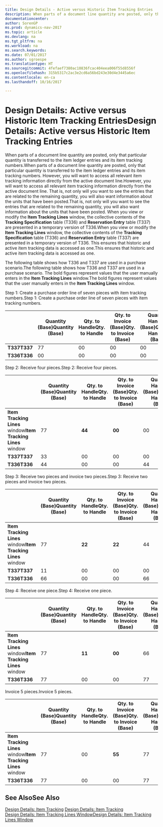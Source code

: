 ```yaml
---
title: Design Details - Active versus Historic Item Tracking Entries
description: When parts of a document line quantity are posted, only that particular quantity is transferred to the item ledger entries and its item tracking numbers. However, you will want to access all relevant item tracking information directly from the active document line. That is, not only will you want to see the entries that are related to the remaining quantity, you will also want information about the units that have been posted. When you view or modify the **Item Tracking Lines** window, the collective contents of the **Tracking Specification** table (T336) and **Reservation Entry** table (T337) are presented in a temporary version of T336. This ensures that historic and active item tracking data is accessed as one.
documentationcenter: 
author: SorenGP
ms.prod: dynamics-nav-2017
ms.topic: article
ms.devlang: na
ms.tgt_pltfrm: na
ms.workload: na
ms.search.keywords: 
ms.date: 07/01/2017
ms.author: sgroespe
ms.translationtype: HT
ms.sourcegitcommit: 4fefaef7380ac10836fcac404eea006f55d8556f
ms.openlocfilehash: 315b5317c2ac3e2cd6a56bd243e30d4e3445a6ec
ms.contentlocale: en-ca
ms.lasthandoff: 10/16/2017

---
```

# <a name="design-details-active-versus-historic-item-tracking-entries"></a><span data-ttu-id="ca7c7-107">Design Details: Active versus Historic Item Tracking Entries</span><span class="sxs-lookup"><span data-stu-id="ca7c7-107">Design Details: Active versus Historic Item Tracking Entries</span></span>
<span data-ttu-id="ca7c7-108">When parts of a document line quantity are posted, only that particular quantity is transferred to the item ledger entries and its item tracking numbers.</span><span class="sxs-lookup"><span data-stu-id="ca7c7-108">When parts of a document line quantity are posted, only that particular quantity is transferred to the item ledger entries and its item tracking numbers.</span></span> <span data-ttu-id="ca7c7-109">However, you will want to access all relevant item tracking information directly from the active document line.</span><span class="sxs-lookup"><span data-stu-id="ca7c7-109">However, you will want to access all relevant item tracking information directly from the active document line.</span></span> <span data-ttu-id="ca7c7-110">That is, not only will you want to see the entries that are related to the remaining quantity, you will also want information about the units that have been posted.</span><span class="sxs-lookup"><span data-stu-id="ca7c7-110">That is, not only will you want to see the entries that are related to the remaining quantity, you will also want information about the units that have been posted.</span></span> <span data-ttu-id="ca7c7-111">When you view or modify the **Item Tracking Lines** window, the collective contents of the **Tracking Specification** table (T336) and **Reservation Entry** table (T337) are presented in a temporary version of T336.</span><span class="sxs-lookup"><span data-stu-id="ca7c7-111">When you view or modify the **Item Tracking Lines** window, the collective contents of the **Tracking Specification** table (T336) and **Reservation Entry** table (T337) are presented in a temporary version of T336.</span></span> <span data-ttu-id="ca7c7-112">This ensures that historic and active item tracking data is accessed as one.</span><span class="sxs-lookup"><span data-stu-id="ca7c7-112">This ensures that historic and active item tracking data is accessed as one.</span></span>  

 <span data-ttu-id="ca7c7-113">The following table shows how T336 and T337 are used in a purchase scenario.</span><span class="sxs-lookup"><span data-stu-id="ca7c7-113">The following table shows how T336 and T337 are used in a purchase scenario.</span></span> <span data-ttu-id="ca7c7-114">The bold figures represent values that the user manually enters in the **Item Tracking Lines** window.</span><span class="sxs-lookup"><span data-stu-id="ca7c7-114">The bold figures represent values that the user manually enters in the **Item Tracking Lines** window.</span></span>  

 <span data-ttu-id="ca7c7-115">Step 1: Create a purchase order line of seven pieces with item tracking numbers.</span><span class="sxs-lookup"><span data-stu-id="ca7c7-115">Step 1: Create a purchase order line of seven pieces with item tracking numbers.</span></span>  

||<span data-ttu-id="ca7c7-116">**Quantity (Base)**</span><span class="sxs-lookup"><span data-stu-id="ca7c7-116">**Quantity (Base)**</span></span>|<span data-ttu-id="ca7c7-117">**Qty. to Handle**</span><span class="sxs-lookup"><span data-stu-id="ca7c7-117">**Qty. to Handle**</span></span>|<span data-ttu-id="ca7c7-118">**Qty. to Invoice (Base)**</span><span class="sxs-lookup"><span data-stu-id="ca7c7-118">**Qty. to Invoice (Base)**</span></span>|<span data-ttu-id="ca7c7-119">**Quantity Handled (Base)**</span><span class="sxs-lookup"><span data-stu-id="ca7c7-119">**Quantity Handled (Base)**</span></span>|<span data-ttu-id="ca7c7-120">**Quantity Invoiced (Base)**</span><span class="sxs-lookup"><span data-stu-id="ca7c7-120">**Quantity Invoiced (Base)**</span></span>|  
|-|----------------------------------------------|--------------------------------------------|------------------------------------------------------|-------------------------------------------------------|--------------------------------------------------------|  
|<span data-ttu-id="ca7c7-121">**T337**</span><span class="sxs-lookup"><span data-stu-id="ca7c7-121">**T337**</span></span>|<span data-ttu-id="ca7c7-122">7</span><span class="sxs-lookup"><span data-stu-id="ca7c7-122">7</span></span>|<span data-ttu-id="ca7c7-123">0</span><span class="sxs-lookup"><span data-stu-id="ca7c7-123">0</span></span>|<span data-ttu-id="ca7c7-124">0</span><span class="sxs-lookup"><span data-stu-id="ca7c7-124">0</span></span>|<span data-ttu-id="ca7c7-125">0</span><span class="sxs-lookup"><span data-stu-id="ca7c7-125">0</span></span>|<span data-ttu-id="ca7c7-126">0</span><span class="sxs-lookup"><span data-stu-id="ca7c7-126">0</span></span>|  
|<span data-ttu-id="ca7c7-127">**T336**</span><span class="sxs-lookup"><span data-stu-id="ca7c7-127">**T336**</span></span>|<span data-ttu-id="ca7c7-128">0</span><span class="sxs-lookup"><span data-stu-id="ca7c7-128">0</span></span>|<span data-ttu-id="ca7c7-129">0</span><span class="sxs-lookup"><span data-stu-id="ca7c7-129">0</span></span>|<span data-ttu-id="ca7c7-130">0</span><span class="sxs-lookup"><span data-stu-id="ca7c7-130">0</span></span>|<span data-ttu-id="ca7c7-131">0</span><span class="sxs-lookup"><span data-stu-id="ca7c7-131">0</span></span>|<span data-ttu-id="ca7c7-132">0</span><span class="sxs-lookup"><span data-stu-id="ca7c7-132">0</span></span>|  

 <span data-ttu-id="ca7c7-133">Step 2: Receive four pieces.</span><span class="sxs-lookup"><span data-stu-id="ca7c7-133">Step 2: Receive four pieces.</span></span>  

||<span data-ttu-id="ca7c7-134">**Quantity (Base)**</span><span class="sxs-lookup"><span data-stu-id="ca7c7-134">**Quantity (Base)**</span></span>|<span data-ttu-id="ca7c7-135">**Qty. to Handle**</span><span class="sxs-lookup"><span data-stu-id="ca7c7-135">**Qty. to Handle**</span></span>|<span data-ttu-id="ca7c7-136">**Qty. to Invoice (Base)**</span><span class="sxs-lookup"><span data-stu-id="ca7c7-136">**Qty. to Invoice (Base)**</span></span>|<span data-ttu-id="ca7c7-137">**Quantity Handled (Base)**</span><span class="sxs-lookup"><span data-stu-id="ca7c7-137">**Quantity Handled (Base)**</span></span>|<span data-ttu-id="ca7c7-138">**Quantity Invoiced (Base)**</span><span class="sxs-lookup"><span data-stu-id="ca7c7-138">**Quantity Invoiced (Base)**</span></span>|  
|-|----------------------------------------------|--------------------------------------------|------------------------------------------------------|-------------------------------------------------------|--------------------------------------------------------|  
|<span data-ttu-id="ca7c7-139">**Item Tracking Lines** window</span><span class="sxs-lookup"><span data-stu-id="ca7c7-139">**Item Tracking Lines** window</span></span>|<span data-ttu-id="ca7c7-140">7</span><span class="sxs-lookup"><span data-stu-id="ca7c7-140">7</span></span>|<span data-ttu-id="ca7c7-141">**4**</span><span class="sxs-lookup"><span data-stu-id="ca7c7-141">**4**</span></span>|<span data-ttu-id="ca7c7-142">**0**</span><span class="sxs-lookup"><span data-stu-id="ca7c7-142">**0**</span></span>|<span data-ttu-id="ca7c7-143">0</span><span class="sxs-lookup"><span data-stu-id="ca7c7-143">0</span></span>|<span data-ttu-id="ca7c7-144">0</span><span class="sxs-lookup"><span data-stu-id="ca7c7-144">0</span></span>|  
|<span data-ttu-id="ca7c7-145">**T337**</span><span class="sxs-lookup"><span data-stu-id="ca7c7-145">**T337**</span></span>|<span data-ttu-id="ca7c7-146">3</span><span class="sxs-lookup"><span data-stu-id="ca7c7-146">3</span></span>|<span data-ttu-id="ca7c7-147">0</span><span class="sxs-lookup"><span data-stu-id="ca7c7-147">0</span></span>|<span data-ttu-id="ca7c7-148">0</span><span class="sxs-lookup"><span data-stu-id="ca7c7-148">0</span></span>|<span data-ttu-id="ca7c7-149">0</span><span class="sxs-lookup"><span data-stu-id="ca7c7-149">0</span></span>|<span data-ttu-id="ca7c7-150">0</span><span class="sxs-lookup"><span data-stu-id="ca7c7-150">0</span></span>|  
|<span data-ttu-id="ca7c7-151">**T336**</span><span class="sxs-lookup"><span data-stu-id="ca7c7-151">**T336**</span></span>|<span data-ttu-id="ca7c7-152">4</span><span class="sxs-lookup"><span data-stu-id="ca7c7-152">4</span></span>|<span data-ttu-id="ca7c7-153">0</span><span class="sxs-lookup"><span data-stu-id="ca7c7-153">0</span></span>|<span data-ttu-id="ca7c7-154">0</span><span class="sxs-lookup"><span data-stu-id="ca7c7-154">0</span></span>|<span data-ttu-id="ca7c7-155">4</span><span class="sxs-lookup"><span data-stu-id="ca7c7-155">4</span></span>|<span data-ttu-id="ca7c7-156">0</span><span class="sxs-lookup"><span data-stu-id="ca7c7-156">0</span></span>|  

 <span data-ttu-id="ca7c7-157">Step 3: Receive two pieces and invoice two pieces.</span><span class="sxs-lookup"><span data-stu-id="ca7c7-157">Step 3: Receive two pieces and invoice two pieces.</span></span>  

||<span data-ttu-id="ca7c7-158">**Quantity (Base)**</span><span class="sxs-lookup"><span data-stu-id="ca7c7-158">**Quantity (Base)**</span></span>|<span data-ttu-id="ca7c7-159">**Qty. to Handle**</span><span class="sxs-lookup"><span data-stu-id="ca7c7-159">**Qty. to Handle**</span></span>|<span data-ttu-id="ca7c7-160">**Qty. to Invoice (Base)**</span><span class="sxs-lookup"><span data-stu-id="ca7c7-160">**Qty. to Invoice (Base)**</span></span>|<span data-ttu-id="ca7c7-161">**Quantity Handled (Base)**</span><span class="sxs-lookup"><span data-stu-id="ca7c7-161">**Quantity Handled (Base)**</span></span>|<span data-ttu-id="ca7c7-162">**Quantity Invoiced (Base)**</span><span class="sxs-lookup"><span data-stu-id="ca7c7-162">**Quantity Invoiced (Base)**</span></span>|  
|-|----------------------------------------------|--------------------------------------------|------------------------------------------------------|-------------------------------------------------------|--------------------------------------------------------|  
|<span data-ttu-id="ca7c7-163">**Item Tracking Lines** window</span><span class="sxs-lookup"><span data-stu-id="ca7c7-163">**Item Tracking Lines** window</span></span>|<span data-ttu-id="ca7c7-164">7</span><span class="sxs-lookup"><span data-stu-id="ca7c7-164">7</span></span>|<span data-ttu-id="ca7c7-165">**2**</span><span class="sxs-lookup"><span data-stu-id="ca7c7-165">**2**</span></span>|<span data-ttu-id="ca7c7-166">**2**</span><span class="sxs-lookup"><span data-stu-id="ca7c7-166">**2**</span></span>|<span data-ttu-id="ca7c7-167">4</span><span class="sxs-lookup"><span data-stu-id="ca7c7-167">4</span></span>|<span data-ttu-id="ca7c7-168">0</span><span class="sxs-lookup"><span data-stu-id="ca7c7-168">0</span></span>|  
|<span data-ttu-id="ca7c7-169">**T337**</span><span class="sxs-lookup"><span data-stu-id="ca7c7-169">**T337**</span></span>|<span data-ttu-id="ca7c7-170">1</span><span class="sxs-lookup"><span data-stu-id="ca7c7-170">1</span></span>|<span data-ttu-id="ca7c7-171">0</span><span class="sxs-lookup"><span data-stu-id="ca7c7-171">0</span></span>|<span data-ttu-id="ca7c7-172">0</span><span class="sxs-lookup"><span data-stu-id="ca7c7-172">0</span></span>|<span data-ttu-id="ca7c7-173">0</span><span class="sxs-lookup"><span data-stu-id="ca7c7-173">0</span></span>|<span data-ttu-id="ca7c7-174">0</span><span class="sxs-lookup"><span data-stu-id="ca7c7-174">0</span></span>|  
|<span data-ttu-id="ca7c7-175">**T336**</span><span class="sxs-lookup"><span data-stu-id="ca7c7-175">**T336**</span></span>|<span data-ttu-id="ca7c7-176">6</span><span class="sxs-lookup"><span data-stu-id="ca7c7-176">6</span></span>|<span data-ttu-id="ca7c7-177">0</span><span class="sxs-lookup"><span data-stu-id="ca7c7-177">0</span></span>|<span data-ttu-id="ca7c7-178">0</span><span class="sxs-lookup"><span data-stu-id="ca7c7-178">0</span></span>|<span data-ttu-id="ca7c7-179">6</span><span class="sxs-lookup"><span data-stu-id="ca7c7-179">6</span></span>|<span data-ttu-id="ca7c7-180">2</span><span class="sxs-lookup"><span data-stu-id="ca7c7-180">2</span></span>|  

 <span data-ttu-id="ca7c7-181">Step 4: Receive one piece.</span><span class="sxs-lookup"><span data-stu-id="ca7c7-181">Step 4: Receive one piece.</span></span>  

||<span data-ttu-id="ca7c7-182">**Quantity (Base)**</span><span class="sxs-lookup"><span data-stu-id="ca7c7-182">**Quantity (Base)**</span></span>|<span data-ttu-id="ca7c7-183">**Qty. to Handle**</span><span class="sxs-lookup"><span data-stu-id="ca7c7-183">**Qty. to Handle**</span></span>|<span data-ttu-id="ca7c7-184">**Qty. to Invoice (Base)**</span><span class="sxs-lookup"><span data-stu-id="ca7c7-184">**Qty. to Invoice (Base)**</span></span>|<span data-ttu-id="ca7c7-185">**Quantity Handled (Base)**</span><span class="sxs-lookup"><span data-stu-id="ca7c7-185">**Quantity Handled (Base)**</span></span>|<span data-ttu-id="ca7c7-186">**Quantity Invoiced (Base)**</span><span class="sxs-lookup"><span data-stu-id="ca7c7-186">**Quantity Invoiced (Base)**</span></span>|  
|-|----------------------------------------------|--------------------------------------------|------------------------------------------------------|-------------------------------------------------------|--------------------------------------------------------|  
|<span data-ttu-id="ca7c7-187">**Item Tracking Lines** window</span><span class="sxs-lookup"><span data-stu-id="ca7c7-187">**Item Tracking Lines** window</span></span>|<span data-ttu-id="ca7c7-188">7</span><span class="sxs-lookup"><span data-stu-id="ca7c7-188">7</span></span>|<span data-ttu-id="ca7c7-189">**1**</span><span class="sxs-lookup"><span data-stu-id="ca7c7-189">**1**</span></span>|<span data-ttu-id="ca7c7-190">**0**</span><span class="sxs-lookup"><span data-stu-id="ca7c7-190">**0**</span></span>|<span data-ttu-id="ca7c7-191">6</span><span class="sxs-lookup"><span data-stu-id="ca7c7-191">6</span></span>|<span data-ttu-id="ca7c7-192">2</span><span class="sxs-lookup"><span data-stu-id="ca7c7-192">2</span></span>|  
|<span data-ttu-id="ca7c7-193">**T336**</span><span class="sxs-lookup"><span data-stu-id="ca7c7-193">**T336**</span></span>|<span data-ttu-id="ca7c7-194">7</span><span class="sxs-lookup"><span data-stu-id="ca7c7-194">7</span></span>|<span data-ttu-id="ca7c7-195">0</span><span class="sxs-lookup"><span data-stu-id="ca7c7-195">0</span></span>|<span data-ttu-id="ca7c7-196">0</span><span class="sxs-lookup"><span data-stu-id="ca7c7-196">0</span></span>|<span data-ttu-id="ca7c7-197">7</span><span class="sxs-lookup"><span data-stu-id="ca7c7-197">7</span></span>|<span data-ttu-id="ca7c7-198">2</span><span class="sxs-lookup"><span data-stu-id="ca7c7-198">2</span></span>|  

 <span data-ttu-id="ca7c7-199">Invoice 5 pieces.</span><span class="sxs-lookup"><span data-stu-id="ca7c7-199">Invoice 5 pieces.</span></span>  

||<span data-ttu-id="ca7c7-200">**Quantity (Base)**</span><span class="sxs-lookup"><span data-stu-id="ca7c7-200">**Quantity (Base)**</span></span>|<span data-ttu-id="ca7c7-201">**Qty. to Handle**</span><span class="sxs-lookup"><span data-stu-id="ca7c7-201">**Qty. to Handle**</span></span>|<span data-ttu-id="ca7c7-202">**Qty. to Invoice (Base)**</span><span class="sxs-lookup"><span data-stu-id="ca7c7-202">**Qty. to Invoice (Base)**</span></span>|<span data-ttu-id="ca7c7-203">**Quantity Handled (Base)**</span><span class="sxs-lookup"><span data-stu-id="ca7c7-203">**Quantity Handled (Base)**</span></span>|<span data-ttu-id="ca7c7-204">**Quantity Invoiced (Base)**</span><span class="sxs-lookup"><span data-stu-id="ca7c7-204">**Quantity Invoiced (Base)**</span></span>|  
|-|----------------------------------------------|--------------------------------------------|------------------------------------------------------|-------------------------------------------------------|--------------------------------------------------------|  
|<span data-ttu-id="ca7c7-205">**Item Tracking Lines** window</span><span class="sxs-lookup"><span data-stu-id="ca7c7-205">**Item Tracking Lines** window</span></span>|<span data-ttu-id="ca7c7-206">7</span><span class="sxs-lookup"><span data-stu-id="ca7c7-206">7</span></span>|<span data-ttu-id="ca7c7-207">0</span><span class="sxs-lookup"><span data-stu-id="ca7c7-207">0</span></span>|<span data-ttu-id="ca7c7-208">**5**</span><span class="sxs-lookup"><span data-stu-id="ca7c7-208">**5**</span></span>|<span data-ttu-id="ca7c7-209">7</span><span class="sxs-lookup"><span data-stu-id="ca7c7-209">7</span></span>|<span data-ttu-id="ca7c7-210">2</span><span class="sxs-lookup"><span data-stu-id="ca7c7-210">2</span></span>|  
|<span data-ttu-id="ca7c7-211">**T336**</span><span class="sxs-lookup"><span data-stu-id="ca7c7-211">**T336**</span></span>|<span data-ttu-id="ca7c7-212">7</span><span class="sxs-lookup"><span data-stu-id="ca7c7-212">7</span></span>|<span data-ttu-id="ca7c7-213">0</span><span class="sxs-lookup"><span data-stu-id="ca7c7-213">0</span></span>|<span data-ttu-id="ca7c7-214">0</span><span class="sxs-lookup"><span data-stu-id="ca7c7-214">0</span></span>|<span data-ttu-id="ca7c7-215">7</span><span class="sxs-lookup"><span data-stu-id="ca7c7-215">7</span></span>|<span data-ttu-id="ca7c7-216">7</span><span class="sxs-lookup"><span data-stu-id="ca7c7-216">7</span></span>|  

## <a name="see-also"></a><span data-ttu-id="ca7c7-217">See Also</span><span class="sxs-lookup"><span data-stu-id="ca7c7-217">See Also</span></span>  
 <span data-ttu-id="ca7c7-218">[Design Details: Item Tracking](design-details-item-tracking.md) </span><span class="sxs-lookup"><span data-stu-id="ca7c7-218">[Design Details: Item Tracking](design-details-item-tracking.md) </span></span>  
 [<span data-ttu-id="ca7c7-219">Design Details: Item Tracking Lines Window</span><span class="sxs-lookup"><span data-stu-id="ca7c7-219">Design Details: Item Tracking Lines Window</span></span>](design-details-item-tracking-lines-window.md)

